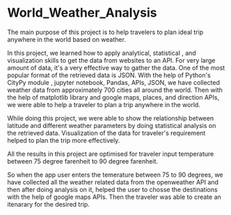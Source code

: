 # World_Weather_Analysis
The main purpose of this project is to help travelers to plan ideal trip anywhere in the world based on weather.

In this project, we learned how to apply analytical, statistical , and visualization skills to get the data from websites to an API. For very large amount of data, it's a very effective way to gather the data. One of the most popular format of the retrieved data is JSON. With the help of Python's CityPy module , jupyter notebook, Pandas, APIs, JSON, we have collected weather data from approximately 700 cities all around the world. Then with the help of matplotlib library and google maps, places, and direction APIs, we were able to help a traveler to plan a trip anywhere in the world.

While doing this project, we were able to show the relationship between latitude and different weather parameters by doing statistical analysis on the retrieved data.
Visualization of the data for traveler's requirement helped to plan the trip more effectively.

All the results in this project are optimised for traveler input temperature between 75 degree farenheit to 90 degree farenheit.

So when the app user enters the temerature between 75 to 90 degrees, we have collected all the weather related data from the openweather API and then after doing analysis on it, helped the user to chosse the destinations with the help of google maps APIs. Then the traveler was able to create an itenarary for the desired trip.
